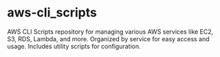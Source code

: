 # aws-cli_scripts
AWS CLI Scripts repository for managing various AWS services like EC2, S3, RDS, Lambda, and more. Organized by service for easy access and usage. Includes utility scripts for configuration.
